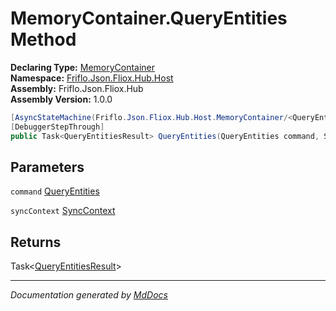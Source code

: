 ﻿<!--  
  <auto-generated>   
    The contents of this file were generated by a tool.  
    Changes to this file may be list if the file is regenerated  
  </auto-generated>   
-->

# MemoryContainer.QueryEntities Method

**Declaring Type:** [MemoryContainer](../index.md)  
**Namespace:** [Friflo.Json.Fliox.Hub.Host](../../index.md)  
**Assembly:** Friflo.Json.Fliox.Hub  
**Assembly Version:** 1.0.0

```csharp
[AsyncStateMachine(Friflo.Json.Fliox.Hub.Host.MemoryContainer/<QueryEntities>d__10)]
[DebuggerStepThrough]
public Task<QueryEntitiesResult> QueryEntities(QueryEntities command, SyncContext syncContext);
```

## Parameters

`command`  [QueryEntities](../../../Protocol/Tasks/QueryEntities/index.md)

`syncContext`  [SyncContext](../../SyncContext/index.md)

## Returns

Task\<[QueryEntitiesResult](../../../Protocol/Tasks/QueryEntitiesResult/index.md)\>

___

*Documentation generated by [MdDocs](https://github.com/ap0llo/mddocs)*
